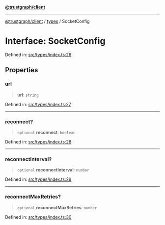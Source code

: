 [**@trustgraph/client**](../../README.md)

***

[@trustgraph/client](../../README.md) / [types](../README.md) / SocketConfig

# Interface: SocketConfig

Defined in: [src/types/index.ts:26](https://github.com/trustgraph-ai/trustgraph-ts-client/blob/24d0d0886a310c1fecf9e6fc95cd3a24cf32c92e/src/types/index.ts#L26)

## Properties

### url

> **url**: `string`

Defined in: [src/types/index.ts:27](https://github.com/trustgraph-ai/trustgraph-ts-client/blob/24d0d0886a310c1fecf9e6fc95cd3a24cf32c92e/src/types/index.ts#L27)

***

### reconnect?

> `optional` **reconnect**: `boolean`

Defined in: [src/types/index.ts:28](https://github.com/trustgraph-ai/trustgraph-ts-client/blob/24d0d0886a310c1fecf9e6fc95cd3a24cf32c92e/src/types/index.ts#L28)

***

### reconnectInterval?

> `optional` **reconnectInterval**: `number`

Defined in: [src/types/index.ts:29](https://github.com/trustgraph-ai/trustgraph-ts-client/blob/24d0d0886a310c1fecf9e6fc95cd3a24cf32c92e/src/types/index.ts#L29)

***

### reconnectMaxRetries?

> `optional` **reconnectMaxRetries**: `number`

Defined in: [src/types/index.ts:30](https://github.com/trustgraph-ai/trustgraph-ts-client/blob/24d0d0886a310c1fecf9e6fc95cd3a24cf32c92e/src/types/index.ts#L30)
